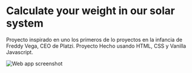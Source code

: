 # Calculate your weight in our solar system

Proyecto inspirado en uno los primeros de lo proyectos en la infancia de Freddy Vega, CEO de Platzi.
Proyecto Hecho usando HTML, CSS y Vanilla Javascript.

![Web app screenshot](https://imgbox.com/tVaADlLe)
